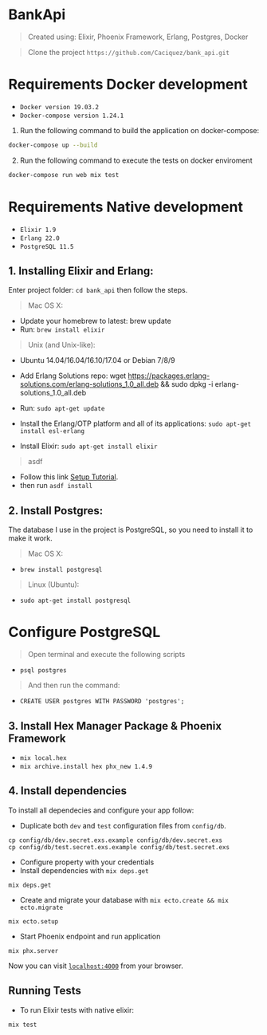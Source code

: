 # BankApi

> Created using: Elixir, Phoenix Framework, Erlang, Postgres, Docker

> Clone the project
  `https://github.com/Caciquez/bank_api.git`

# Requirements Docker development

- `Docker version 19.03.2`
- `Docker-compose version 1.24.1`

1. Run the following command to build the application on docker-compose:

```bash
docker-compose up --build
```

2. Run the following command to execute the tests on docker enviroment

```bash
docker-compose run web mix test
```

# Requirements Native development

- `Elixir 1.9`
- `Erlang 22.0`
- `PostgreSQL 11.5`

## 1. Installing Elixir and Erlang:

  Enter project folder: ``cd bank_api`` then follow the steps.

> Mac OS X:

  * Update your homebrew to latest: brew update
  * Run: ``brew install elixir``

> Unix (and Unix-like):

  * Ubuntu 14.04/16.04/16.10/17.04 or Debian 7/8/9

  * Add Erlang Solutions repo: wget https://packages.erlang-solutions.com/erlang-solutions_1.0_all.deb && sudo dpkg -i erlang-solutions_1.0_all.deb
  * Run: ``sudo apt-get update``
  * Install the Erlang/OTP platform and all of its applications: ``sudo apt-get install esl-erlang``
  * Install Elixir: ``sudo apt-get install elixir``

> asdf
  * Follow this link [Setup Tutorial](https://github.com/asdf-vm/asdf#setup).
  * then run 
  ``
  asdf install
  ``

## 2. Install Postgres:

The database I use in the project is PostgreSQL, so you need to install it to make it work.

> Mac OS X:

* ``brew install postgresql``

> Linux (Ubuntu):

* ``sudo apt-get install postgresql``

# Configure PostgreSQL

> Open terminal and execute the following scripts

* ``psql postgres``

> And then run the command:

* ``CREATE USER postgres WITH PASSWORD 'postgres';``


## 3. Install Hex Manager Package & Phoenix Framework

  * ``mix local.hex``
  * ``mix archive.install hex phx_new 1.4.9``

## 4. Install dependencies


To install all dependecies and configure your app follow:

  * Duplicate both `dev` and `test` configuration files from `config/db`.

  ```
  cp config/db/dev.secret.exs.example config/db/dev.secret.exs
  cp config/db/test.secret.exs.example config/db/test.secret.exs
  ```

  * Configure property with your credentials
  * Install dependencies with `mix deps.get`

  ```
  mix deps.get
  ```

  * Create and migrate your database with `mix ecto.create && mix ecto.migrate`

  ```
  mix ecto.setup
  ```

  * Start Phoenix endpoint and run application

  ```
  mix phx.server
  ```

Now you can visit [`localhost:4000`](http://localhost:4000) from your browser.

## Running Tests

  * To run Elixir tests with native elixir:

  ```
  mix test
  ```



